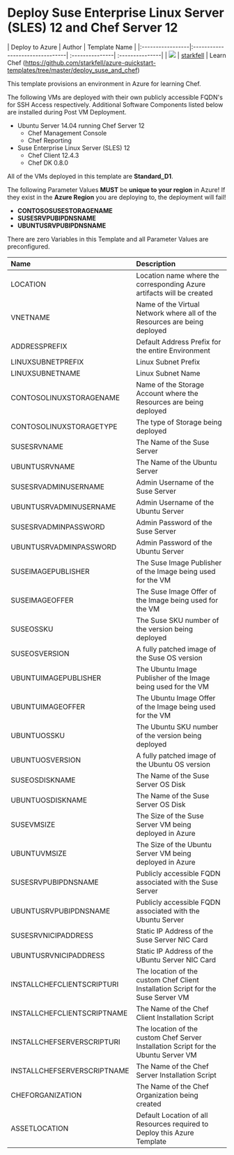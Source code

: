# Deploy Suse Enterprise Linux Server (SLES) 12 and Chef Server 12

| Deploy to Azure  | Author                          | Template Name   |
|:-----------------|:--------------------------------| :---------------| :---------------|
| <a href="https://portal.azure.com/#create/Microsoft.Template/uri/https%3A%2F%2Fraw.githubusercontent.com%2Fstarkfell%2Fazure-quickstart-templates%2Fmaster%2Fdeploy_suse_and_chef%2Fdeploy_suse_and_chef%2FTemplates%2Fdeploy_suse_and_chef.json" target="_blank"><img src="http://azuredeploy.net/deploybutton_small.png"/></a> | [starkfell](https://github.com/starkfell) | Learn Chef (https://github.com/starkfell/azure-quickstart-templates/tree/master/deploy_suse_and_chef)

This template provisions an environment in Azure for learning Chef.
 
 The following VMs are deployed with their own publicly accessible FQDN's for SSH Access respectively. Additional Software Components listed below are installed during Post VM Deployment.
 - Ubuntu Server 14.04 running Chef Server 12
   - Chef Management Console
   - Chef Reporting
 - Suse Enterprise Linux Server (SLES) 12
   - Chef Client 12.4.3
   - Chef DK 0.8.0

All of the VMs deployed in this template are **Standard_D1**.

The following Parameter Values **MUST** be **unique to your region** in Azure! If they exist in the **Azure Region** you are deploying to, the deployment will fail!

 - **CONTOSOSUSESTORAGENAME**
 - **SUSESRVPUBIPDNSNAME**
 - **UBUNTUSRVPUBIPDNSNAME**

There are zero Variables in this Template and all Parameter Values are preconfigured.

| Name             | Description                      |
|:-----------------| :--------------------------------|
| LOCATION | Location name where the corresponding Azure artifacts will be created |
| VNETNAME | Name of the Virtual Network where all of the Resources are being deployed |
| ADDRESSPREFIX | Default Address Prefix for the entire Environment |
| LINUXSUBNETPREFIX | Linux Subnet Prefix |
| LINUXSUBNETNAME | Linux Subnet Name |
| CONTOSOLINUXSTORAGENAME | Name of the Storage Account where the Resources are being deployed |
| CONTOSOLINUXSTORAGETYPE | The type of Storage being deployed |
| SUSESRVNAME | The Name of the Suse Server|
| UBUNTUSRVNAME | The Name of the Ubuntu Server |
| SUSESRVADMINUSERNAME | Admin Username of the Suse Server |
| UBUNTUSRVADMINUSERNAME | Admin Username of the Ubuntu Server |
| SUSESRVADMINPASSWORD | Admin Password of the Suse Server |
| UBUNTUSRVADMINPASSWORD | Admin Password of the Ubuntu Server |
| SUSEIMAGEPUBLISHER | The Suse Image Publisher of the Image being used for the VM |
| SUSEIMAGEOFFER | The Suse Image Offer of the Image being used for the VM |
| SUSEOSSKU | The Suse SKU number of the version being deployed |
| SUSEOSVERSION | A fully patched image of the Suse OS version |
| UBUNTUIMAGEPUBLISHER | The Ubuntu Image Publisher of the Image being used for the VM |
| UBUNTUIMAGEOFFER | The Ubuntu Image Offer of the Image being used for the VM |
| UBUNTUOSSKU | The Ubuntu SKU number of the version being deployed |
| UBUNTUOSVERSION | A fully patched image of the Ubuntu OS version |
| SUSEOSDISKNAME | The Name of the Suse Server OS Disk |
| UBUNTUOSDISKNAME | The Name of the Suse Server OS Disk |
| SUSEVMSIZE | The Size of the Suse Server VM being deployed in Azure |
| UBUNTUVMSIZE | The Size of the Ubuntu Server VM being deployed in Azure |
| SUSESRVPUBIPDNSNAME | Publicly accessible FQDN associated with the Suse Server|
| UBUNTUSRVPUBIPDNSNAME | Publicly accessible FQDN associated with the Ubuntu Server |
| SUSESRVNICIPADDRESS | Static IP Address of the Suse Server NIC Card |
| UBUNTUSRVNICIPADDRESS | Static IP Address of the UBuntu Server NIC Card |
| INSTALLCHEFCLIENTSCRIPTURI | The location of the custom Chef Client Installation Script for the Suse Server VM |
| INSTALLCHEFCLIENTSCRIPTNAME | The Name of the Chef Client Installation Script |
| INSTALLCHEFSERVERSCRIPTURI | The location of the custom Chef Server Installation Script for the Ubuntu Server VM |
| INSTALLCHEFSERVERSCRIPTNAME | The Name of the Chef Server Installation Script |
| CHEFORGANIZATION | The Name of the Chef Organization being created |
| ASSETLOCATION | Default Location of all Resources required to Deploy this Azure Template |
